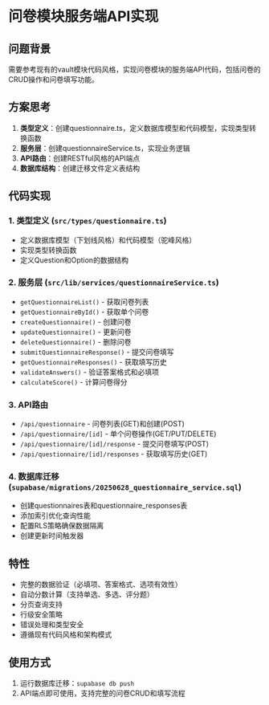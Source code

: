 # 问卷模块服务端API实现

## 问题背景
需要参考现有的vault模块代码风格，实现问卷模块的服务端API代码，包括问卷的CRUD操作和问卷填写功能。

## 方案思考
1. **类型定义**：创建questionnaire.ts，定义数据库模型和代码模型，实现类型转换函数
2. **服务层**：创建questionnaireService.ts，实现业务逻辑
3. **API路由**：创建RESTful风格的API端点
4. **数据库结构**：创建迁移文件定义表结构

## 代码实现

### 1. 类型定义 (`src/types/questionnaire.ts`)
- 定义数据库模型（下划线风格）和代码模型（驼峰风格）
- 实现类型转换函数
- 定义Question和Option的数据结构

### 2. 服务层 (`src/lib/services/questionnaireService.ts`)
- `getQuestionnaireList()` - 获取问卷列表
- `getQuestionnaireById()` - 获取单个问卷
- `createQuestionnaire()` - 创建问卷
- `updateQuestionnaire()` - 更新问卷
- `deleteQuestionnaire()` - 删除问卷
- `submitQuestionnaireResponse()` - 提交问卷填写
- `getQuestionnaireResponses()` - 获取填写历史
- `validateAnswers()` - 验证答案格式和必填项
- `calculateScore()` - 计算问卷得分

### 3. API路由
- `/api/questionnaire` - 问卷列表(GET)和创建(POST)
- `/api/questionnaire/[id]` - 单个问卷操作(GET/PUT/DELETE)
- `/api/questionnaire/[id]/response` - 提交问卷填写(POST)
- `/api/questionnaire/[id]/responses` - 获取填写历史(GET)

### 4. 数据库迁移 (`supabase/migrations/20250628_questionnaire_service.sql`)
- 创建questionnaires表和questionnaire_responses表
- 添加索引优化查询性能
- 配置RLS策略确保数据隔离
- 创建更新时间触发器

## 特性
- 完整的数据验证（必填项、答案格式、选项有效性）
- 自动分数计算（支持单选、多选、评分题）
- 分页查询支持
- 行级安全策略
- 错误处理和类型安全
- 遵循现有代码风格和架构模式

## 使用方式
1. 运行数据库迁移：`supabase db push`
2. API端点即可使用，支持完整的问卷CRUD和填写流程